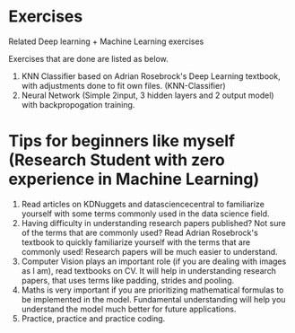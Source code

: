# Exercises
Related Deep learning + Machine Learning exercises

Exercises that are done are listed as below.

1. KNN Classifier based on Adrian Rosebrock's Deep Learning textbook, with adjustments done to fit own files. (KNN-Classifier)
2. Neural Network (Simple 2input, 3 hidden layers and 2 output model) with backpropogation training.


# Tips for beginners like myself (Research Student with zero experience in Machine Learning)

1. Read articles on KDNuggets and datasciencecentral to familiarize yourself with some terms commonly used in the data science field.
2. Having difficulty in understanding research papers published? Not sure of the terms that are commonly used? Read Adrian Rosebrock's textbook to quickly familiarize yourself with the terms that are commonly used! Research papers will be much easier to understand. 
3. Computer Vision plays an important role (if you are dealing with images as I am), read textbooks on CV. It will help in understanding research papers, that uses terms like padding, strides and pooling. 
4. Maths is very important if you are prioritizing mathematical formulas to be implemented in the model. Fundamental understanding will help you understand the model much better for future applications.
5. Practice, practice and practice coding. 
